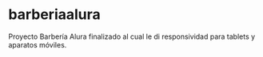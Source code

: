 # barberiaalura
Proyecto Barbería Alura finalizado al cual le di responsividad para tablets y aparatos móviles.
